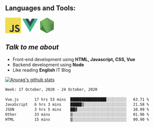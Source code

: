 ## **Languages and Tools:**      
<code><img height="50" src="https://raw.githubusercontent.com/github/explore/80688e429a7d4ef2fca1e82350fe8e3517d3494d/topics/javascript/javascript.png"></code>
<code><img height="50"  src="https://raw.githubusercontent.com/github/explore/80688e429a7d4ef2fca1e82350fe8e3517d3494d/topics/vue/vue.png"></code>
<code><img height="50"  src="https://raw.githubusercontent.com/github/explore/80688e429a7d4ef2fca1e82350fe8e3517d3494d/topics/nodejs/nodejs.png"></code>

## *Talk to me about*
- Front-end development using **HTML, Javascript, CSS, Vue**
- Backend development using **Node**
- Like reading **English** IT Blog    

[![Anurag's github stats](https://github-readme-stats.vercel.app/api?username=qdi5)](https://github.com/anuraghazra/github-readme-stats)    

<!--START_SECTION:waka-->
```text
Week: 17 October, 2020 - 24 October, 2020

Vue.js       17 hrs 53 mins  ████████████████░░░░░░░░░   63.71 % 
JavaScript   6 hrs 3 mins    █████▒░░░░░░░░░░░░░░░░░░░   21.58 % 
JSON         3 hrs 5 mins    ██▓░░░░░░░░░░░░░░░░░░░░░░   10.99 % 
Other        33 mins         ▒░░░░░░░░░░░░░░░░░░░░░░░░   01.96 % 
HTML         15 mins         ▒░░░░░░░░░░░░░░░░░░░░░░░░   00.90 % 
```
<!--END_SECTION:waka-->
